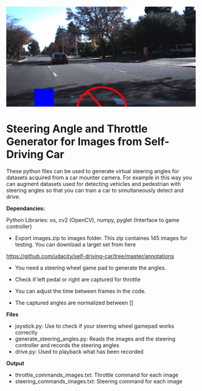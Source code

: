 
![Angle_Throttle_Screenshot](/screenshot.jpg)


# Steering Angle and Throttle Generator for Images from Self-Driving Car 
These python files can be used to generate virtual steering angles for datasets acquired from a car mounter camera. For example in this way you can augment datasets used for detecting vehicles and pedestrian with steering angles so that you can train a car to simultaneously detect and drive.

**Dependancies:**

Python Libraries: os, cv2 (OpenCV), numpy, pyglet (Interface to game controller)

- Export images.zip to images folder. This zip containes 145 images for testing. You can download a larget set from here

https://github.com/udacity/self-driving-car/tree/master/annotations

- You need a steering wheel game pad to generate the angles. 

- Check if left pedal or right are captured for throttle
- You can adjust the time between frames in the code.
- The captured angles are normalized between []

**Files**

- joystick.py: Use to check if your steering wheel gamepad works correctly
- generate_steering_angles.py: Reads the images and the steering controller and records the steering angles
- drive.py: Used to playback what has been recorded

**Output**

- throttle_commands_images.txt: Throttle command for each image
- steering_commands_images.txt: Steering command for each image
